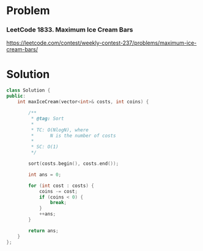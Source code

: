 
# Problem
### LeetCode 1833. Maximum Ice Cream Bars
https://leetcode.com/contest/weekly-contest-237/problems/maximum-ice-cream-bars/

# Solution
```c++
class Solution {
public:
    int maxIceCream(vector<int>& costs, int coins) {

        /**
         * @tag: Sort
         *
         * TC: O(NlogN), where
         *      N is the number of costs
         *
         * SC: O(1)
         */

        sort(costs.begin(), costs.end());

        int ans = 0;

        for (int cost : costs) {
            coins -= cost;
            if (coins < 0) {
                break;
            }
            ++ans;
        }

        return ans;
    }
};
```
